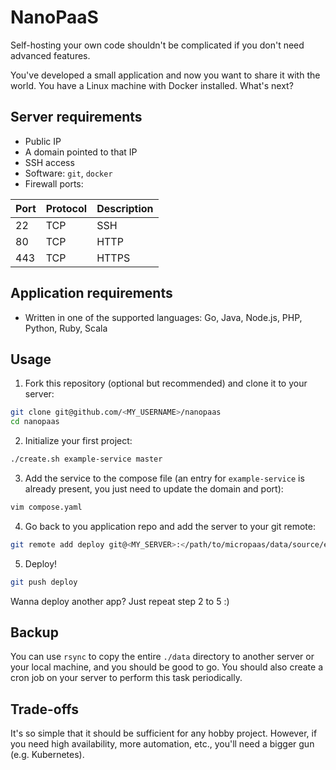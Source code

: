 # NanoPaaS

Self-hosting your own code shouldn't be complicated if you don't need advanced features.

You've developed a small application and now you want to share it with the world.
You have a Linux machine with Docker installed. What's next?

## Server requirements

- Public IP
- A domain pointed to that IP
- SSH access
- Software: `git`, `docker`
- Firewall ports:

| Port | Protocol | Description |
| ---- | -------- | ----------- |
| 22   | TCP      | SSH         |
| 80   | TCP      | HTTP        |
| 443  | TCP      | HTTPS       |

## Application requirements

- Written in one of the supported languages: Go, Java, Node.js, PHP, Python, Ruby, Scala

## Usage

1. Fork this repository (optional but recommended) and clone it to your server:

```sh
git clone git@github.com/<MY_USERNAME>/nanopaas
cd nanopaas
```

2. Initialize your first project:

```sh
./create.sh example-service master
```

3. Add the service to the compose file (an entry for `example-service` is already present, you just need to update the domain and port):

```sh
vim compose.yaml
```

4. Go back to you application repo and add the server to your git remote:

```sh
git remote add deploy git@<MY_SERVER>:</path/to/micropaas/data/source/example-service>
```

5. Deploy!

```sh
git push deploy
```

Wanna deploy another app? Just repeat step 2 to 5 :)

## Backup

You can use `rsync` to copy the entire `./data` directory to another server or your local machine, and you should be good to go.
You should also create a cron job on your server to perform this task periodically.

## Trade-offs

It's so simple that it should be sufficient for any hobby project.
However, if you need high availability, more automation, etc., you'll need a bigger gun (e.g. Kubernetes).
